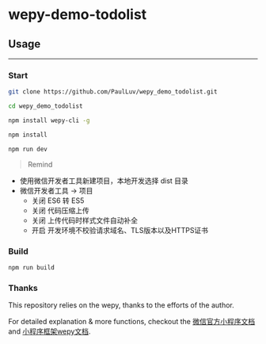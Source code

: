 # wepy-demo-todolist

## Usage
--------------------

### Start

```bash
git clone https://github.com/PaulLuv/wepy_demo_todolist.git

cd wepy_demo_todolist

npm install wepy-cli -g

npm install

npm run dev
```

> Remind

- 使用微信开发者工具新建项目，本地开发选择 dist 目录
- 微信开发者工具 -> 项目
  - 关闭 ES6 转 ES5
  - 关闭 代码压缩上传
  - 关闭 上传代码时样式文件自动补全
  - 开启 开发环境不校验请求域名、TLS版本以及HTTPS证书

### Build

```bash
npm run build
```

### Thanks

This repository relies on the wepy, thanks to the efforts of the author.

For detailed explanation & more functions, checkout the [微信官方小程序文档](https://developers.weixin.qq.com/miniprogram/dev/api/) and [小程序框架wepy文档](https://tencent.github.io/wepy/document.html#/).